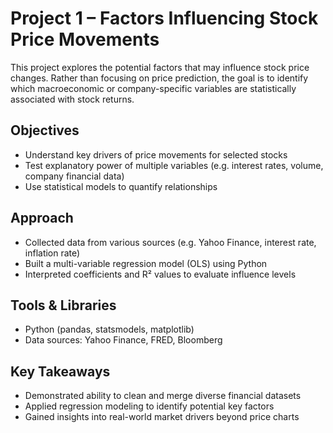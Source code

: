 # Project 1 – Factors Influencing Stock Price Movements

This project explores the potential factors that may influence stock price changes. Rather than focusing on price prediction, the goal is to identify which macroeconomic or company-specific variables are statistically associated with stock returns.

## Objectives
- Understand key drivers of price movements for selected stocks
- Test explanatory power of multiple variables (e.g. interest rates, volume, company financial data)
- Use statistical models to quantify relationships

## Approach
- Collected data from various sources (e.g. Yahoo Finance, interest rate, inflation rate)
- Built a multi-variable regression model (OLS) using Python
- Interpreted coefficients and R² values to evaluate influence levels

## Tools & Libraries
- Python (pandas, statsmodels, matplotlib)
- Data sources: Yahoo Finance, FRED, Bloomberg

## Key Takeaways
- Demonstrated ability to clean and merge diverse financial datasets
- Applied regression modeling to identify potential key factors
- Gained insights into real-world market drivers beyond price charts
